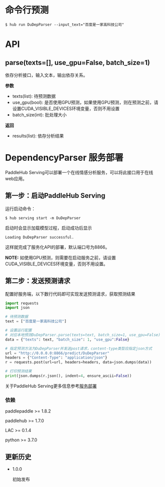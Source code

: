 # 命令行预测

```shell
$ hub run DuDepParser --input_text="百度是一家高科技公司"
```

# API

## parse(texts=[], use_gpu=False, batch_size=1)

依存分析接口，输入文本，输出依存关系。

**参数**

* texts(list): 待预测数据
* use_gpu(bool): 是否使用GPU预测，如果使用GPU预测，则在预测之前，请设置CUDA_VISIBLE_DEVICES环境变量，否则不用设置
* batch_size(int): 批处理大小

**返回**

* results(list): 依存分析结果

# DependencyParser 服务部署

PaddleHub Serving可以部署一个在线情感分析服务，可以将此接口用于在线web应用。

## 第一步：启动PaddleHub Serving

运行启动命令：
```shell
$ hub serving start -m DuDepParser
```

启动时会显示加载模型过程，启动成功后显示
```shell
Loading DuDepParser successful.
```

这样就完成了服务化API的部署，默认端口号为8866。

**NOTE:** 如使用GPU预测，则需要在启动服务之前，请设置CUDA_VISIBLE_DEVICES环境变量，否则不用设置。

## 第二步：发送预测请求

配置好服务端，以下数行代码即可实现发送预测请求，获取预测结果

```python
import requests
import json

# 待预测数据
text = ["百度是一家高科技公司"]

# 设置运行配置
# 对应本地预测DuDepParser.parse(texts=text, batch_size=1, use_gpu=False)
data = {"texts": text, "batch_size": 1, "use_gpu":False}

# 指定预测方法为DuDepParser并发送post请求，content-type类型应指定json方式
url = "http://0.0.0.0:8866/predict/DuDepParser"
headers = {"Content-Type": "application/json"}
r = requests.post(url=url, headers=headers, data=json.dumps(data))

# 打印预测结果
print(json.dumps(r.json(), indent=4, ensure_ascii=False))
```

关于PaddleHub Serving更多信息参考[服务部署](https://github.com/PaddlePaddle/PaddleHub/blob/release/v1.6/docs/tutorial/serving.md)


### 依赖

paddlepaddle >= 1.8.2

paddlehub >= 1.7.0

LAC >= 0.1.4

python >= 3.7.0


## 更新历史

* 1.0.0

  初始发布

